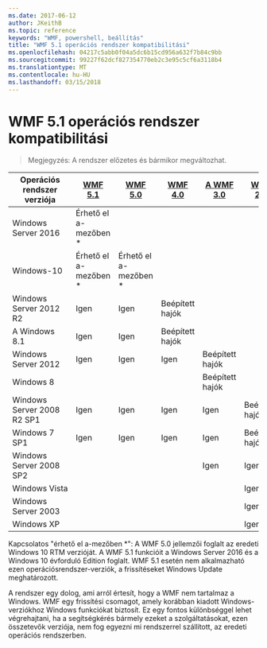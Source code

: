 ```yaml
---
ms.date: 2017-06-12
author: JKeithB
ms.topic: reference
keywords: "WMF, powershell, beállítás"
title: "WMF 5.1 operációs rendszer kompatibilitási"
ms.openlocfilehash: 04217c5abb0f04a5dc6b15cd956a632f7b84c9bb
ms.sourcegitcommit: 99227f62dcf827354770eb2c3e95c5cf6a3118b4
ms.translationtype: MT
ms.contentlocale: hu-HU
ms.lasthandoff: 03/15/2018
---
```

# <a name="wmf-51-operating-system-compatibility"></a>WMF 5.1 operációs rendszer kompatibilitási #

> Megjegyzés: A rendszer előzetes és bármikor megváltozhat.

| Operációs rendszer verziója | [WMF 5.1](https://aka.ms/wmf51download) | [WMF 5.0](https://aka.ms/wmf5download) | [WMF 4.0](https://aka.ms/wmf4download) |  [A WMF 3.0](https://aka.ms/wmf3download) | [WMF 2.0](https://aka.ms/wmf2download) |
| ------------------------ | ----------- | ----------- | ----------- | ------------ |  ------------- |
| Windows Server 2016 | Érhető el a-mezőben * |  |  |  |  |
| Windows-10 | Érhető el a-mezőben * | Érhető el a-mezőben *  | | | |  
| Windows Server 2012 R2| Igen | Igen | Beépített hajók |  |  |
| A Windows 8.1 | Igen | Igen |  Beépített hajók |  |  |
| Windows Server 2012 | Igen | Igen | Igen |  Beépített hajók | |
| Windows 8 |  |  |  | Beépített hajók | |
| Windows Server 2008 R2 SP1 | Igen | Igen | Igen |  Igen| Beépített hajók |
| Windows 7 SP1  | Igen | Igen | Igen | Igen | Beépített hajók |
| Windows Server 2008 SP2 | | | | Igen | Igen |
| Windows Vista | | | | | Igen |
| Windows Server 2003| | | |  | Igen |
| Windows XP | | | |  | Igen |


Kapcsolatos "érhető el a-mezőben *": A WMF 5.0 jellemzői foglalt az eredeti Windows 10 RTM verzióját.
A WMF 5.1 funkcióit a Windows Server 2016 és a Windows 10 évforduló Edition foglalt. WMF 5.1 esetén nem alkalmazható ezen operációsrendszer-verziók, a frissítéseket Windows Update meghatározott.


A rendszer egy dolog, ami arról értesít, hogy a WMF nem tartalmaz a Windows. WMF egy frissítési csomagot, amely korábban kiadott Windows-verziókhoz Windows funkciókat biztosít. Ez egy fontos különbséggel lehet végrehajtani, ha a segítségkérés bármely ezeket a szolgáltatásokat, ezen összetevők verziója, nem fog egyezni mi rendszerrel szállított, az eredeti operációs rendszerben.

